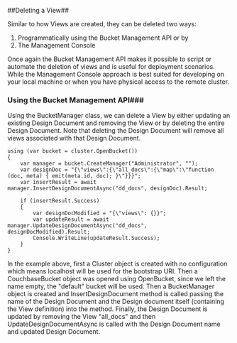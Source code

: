 ##Deleting a View##

Similar to how Views are created, they can be deleted two ways:

1. Programmatically using the Bucket Management API or by
2. The Management Console

Once again the Bucket Management API makes it possible to script or automate the deletion of views and is useful for deployment scenarios. While the Management Console approach is best suited for developing on your local machine or when you have physical access to the remote cluster.

### Using the Bucket Management API###
Using the BucketManager class, we can delete a View by either updating an existing Design Document and removing the View or by deleting the entire Design Document. Note that deleting the Design Document will remove all views associated with that Design Document.

    using (var bucket = cluster.OpenBucket())
    {
        var manager = bucket.CreateManager("Administrator", "");
        var designDoc = "{\"views\":{\"all_docs\":{\"map\":\"function (doc, meta) { emit(meta.id, doc); }\"}}}";
        var insertResult = await manager.InsertDesignDocumentAsync("dd_docs", designDoc).Result;

        if (insertResult.Success)
        {
            var designDocModified = "{\"views\": {}}";
            var updateResult = await manager.UpdateDesignDocumentAsync("dd_docs", designDocModified).Result;
            Console.WriteLine(updateResult.Success);
        }
    }

In the example above, first a Cluster object is created with no configuration which means localhost will be used for the bootstrap URI. Then a CouchbaseBucket object was opened using OpenBucket, since we left the name empty, the "default" bucket will be used. Then a BucketManager object is created and InsertDesignDocument method is called passing the name of the Design Document and the Design document itself (containing the View definition) into the method. Finally, the Design Document is updated by removing the View "all_docs" and then UpdateDesignDocumentAsync is called with the Design Document name and updated Design Document.
